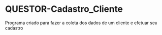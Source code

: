 # QUESTOR-Cadastro_Cliente
Programa criado para fazer a coleta dos dados de um cliente e efetuar seu cadastro
